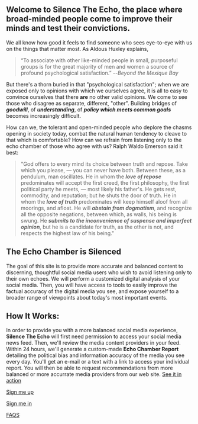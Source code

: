 

## Welcome to **Silence The Echo**, the place where broad-minded people come to improve their minds and test their convictions.
    
We all know how good it feels to find someone who sees eye-to-eye with us on the things that matter most.  As Aldous Huxley explains,

> “To associate with other like-minded people in small, purposeful groups is for the great majority of men and women a source of profound psychological satisfaction.”  --*Beyond the Mexique Bay*

But there's a thorn buried in that "psychological satisfaction"; when we are exposed only to opinions with which we ourselves agree, it is all to easy to convince ourselves that there **are** no other valid opinions.  We come to see those who disagree as separate, different, "other".  Building bridges of **_goodwill_**, of **_understanding_**, of **_policy which meets common goals_** becomes increasingly difficult.

How can we, the tolerant and open-minded people who deplore the chasms opening in society today, combat the natural human tendency to cleave to that which is comfortable?  How can we refrain from listening only to the echo chamber of those who agree with us?  Ralph Waldo Emerson said it best:

> "God offers to every mind its choice between truth and repose. Take which you please, — you can never have both. Between these, as a pendulum, man oscillates. He in whom the **_love of repose_** predominates will accept the first creed, the first philosophy, the first political party he meets, — most likely his father's. He gets rest, commodity, and reputation; but he shuts the door of truth. He in whom the **_love of truth_** predominates will keep himself aloof from all moorings, and afloat. He will **_abstain from dogmatism_**, and recognize all the opposite negations, between which, as walls, his being is swung. He **_submits to the inconvenience of suspense and imperfect opinion_**, but he is a candidate for truth, as the other is not, and respects the highest law of his being."

## The Echo Chamber is Silenced

The goal of this site is to provide more accurate and balanced content to discerning, thoughtful social media users who wish to avoid listening only to their own echoes.  We will perform a customized digital analysis of your social media.  Then, you will have access to tools to easily improve the factual accuracy of the digital media you see, and expose yourself to a broader range of viewpoints about today's most important events.

## How It Works:

In order to provide you with a more balanced social media experience, **Silence The Echo** will first need permission to access your social media news feed.  Then, we'll review the media content providers in your feed.  Within 24 hours, we'll generate a custom-made **Echo Chamber Report** detailing the political bias and information accuracy of the media you see every day.  You'll get an e-mail or a text with a link to access your individual report.  You will then be able to request recommendations from more balanced or 
more accurrate media providers from our web site.  [See it in action](searchresults.html)

[Sign me up](login.html)

[Sign me in](login.html)

[FAQS](faqs.html)
